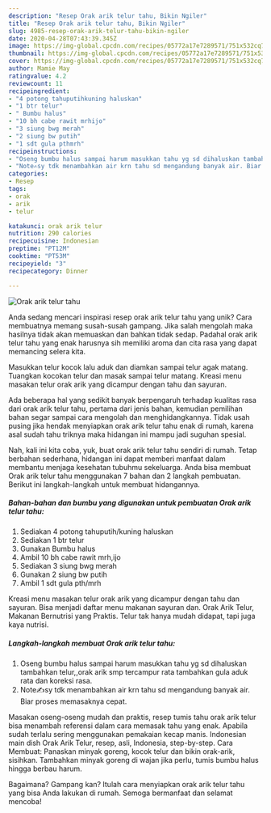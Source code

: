 ```yaml
---
description: "Resep Orak arik telur tahu, Bikin Ngiler"
title: "Resep Orak arik telur tahu, Bikin Ngiler"
slug: 4985-resep-orak-arik-telur-tahu-bikin-ngiler
date: 2020-04-28T07:43:39.345Z
image: https://img-global.cpcdn.com/recipes/05772a17e7289571/751x532cq70/orak-arik-telur-tahu-foto-resep-utama.jpg
thumbnail: https://img-global.cpcdn.com/recipes/05772a17e7289571/751x532cq70/orak-arik-telur-tahu-foto-resep-utama.jpg
cover: https://img-global.cpcdn.com/recipes/05772a17e7289571/751x532cq70/orak-arik-telur-tahu-foto-resep-utama.jpg
author: Mamie May
ratingvalue: 4.2
reviewcount: 11
recipeingredient:
- "4 potong tahuputihkuning haluskan"
- "1 btr telur"
- " Bumbu halus"
- "10 bh cabe rawit mrhijo"
- "3 siung bwg merah"
- "2 siung bw putih"
- "1 sdt gula pthmrh"
recipeinstructions:
- "Oseng bumbu halus sampai harum masukkan tahu yg sd dihaluskan tambahkan telur,,orak arik smp tercampur rata tambahkan gula aduk rata dan koreksi rasa."
- "Note✍sy tdk menambahkan air krn tahu sd mengandung banyak air. Biar proses memasaknya cepat."
categories:
- Resep
tags:
- orak
- arik
- telur

katakunci: orak arik telur 
nutrition: 290 calories
recipecuisine: Indonesian
preptime: "PT12M"
cooktime: "PT53M"
recipeyield: "3"
recipecategory: Dinner

---
```



![Orak arik telur tahu](https://img-global.cpcdn.com/recipes/05772a17e7289571/751x532cq70/orak-arik-telur-tahu-foto-resep-utama.jpg)

Anda sedang mencari inspirasi resep orak arik telur tahu yang unik? Cara membuatnya memang susah-susah gampang. Jika salah mengolah maka hasilnya tidak akan memuaskan dan bahkan tidak sedap. Padahal orak arik telur tahu yang enak harusnya sih memiliki aroma dan cita rasa yang dapat memancing selera kita.

Masukkan telur kocok lalu aduk dan diamkan sampai telur agak matang. Tuangkan kocokan telur dan masak sampai telur matang. Kreasi menu masakan telur orak arik yang dicampur dengan tahu dan sayuran.

Ada beberapa hal yang sedikit banyak berpengaruh terhadap kualitas rasa dari orak arik telur tahu, pertama dari jenis bahan, kemudian pemilihan bahan segar sampai cara mengolah dan menghidangkannya. Tidak usah pusing jika hendak menyiapkan orak arik telur tahu enak di rumah, karena asal sudah tahu triknya maka hidangan ini mampu jadi suguhan spesial.


Nah, kali ini kita coba, yuk, buat orak arik telur tahu sendiri di rumah. Tetap berbahan sederhana, hidangan ini dapat memberi manfaat dalam membantu menjaga kesehatan tubuhmu sekeluarga. Anda bisa membuat Orak arik telur tahu menggunakan 7 bahan dan 2 langkah pembuatan. Berikut ini langkah-langkah untuk membuat hidangannya.

<!--inarticleads1-->

##### Bahan-bahan dan bumbu yang digunakan untuk pembuatan Orak arik telur tahu:

1. Sediakan 4 potong tahuputih/kuning haluskan
1. Sediakan 1 btr telur
1. Gunakan  Bumbu halus
1. Ambil 10 bh cabe rawit mrh,ijo
1. Sediakan 3 siung bwg merah
1. Gunakan 2 siung bw putih
1. Ambil 1 sdt gula pth/mrh


Kreasi menu masakan telur orak arik yang dicampur dengan tahu dan sayuran. Bisa menjadi daftar menu makanan sayuran dan. Orak Arik Telur, Makanan Bernutrisi yang Praktis. Telur tak hanya mudah didapat, tapi juga kaya nutrisi. 

<!--inarticleads2-->

##### Langkah-langkah membuat Orak arik telur tahu:

1. Oseng bumbu halus sampai harum masukkan tahu yg sd dihaluskan tambahkan telur,,orak arik smp tercampur rata tambahkan gula aduk rata dan koreksi rasa.
1. Note✍sy tdk menambahkan air krn tahu sd mengandung banyak air. Biar proses memasaknya cepat.


Masakan oseng-oseng mudah dan praktis, resep tumis tahu orak arik telur bisa menambah referensi dalam cara memasak tahu yang enak. Apabila sudah terlalu sering menggunakan pemakaian kecap manis. Indonesian main dish Orak Arik Telur, resep, asli, Indonesia, step-by-step. Cara Membuat: Panaskan minyak goreng, kocok telur dan bikin orak-arik, sisihkan. Tambahkan minyak goreng di wajan jika perlu, tumis bumbu halus hingga berbau harum. 

Bagaimana? Gampang kan? Itulah cara menyiapkan orak arik telur tahu yang bisa Anda lakukan di rumah. Semoga bermanfaat dan selamat mencoba!
